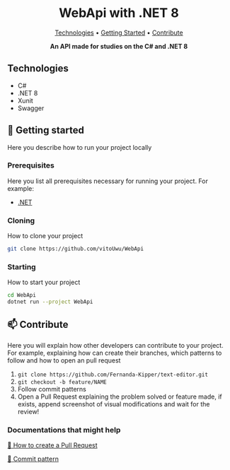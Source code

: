 <h1 align="center" style="font-weight: bold;">WebApi with .NET 8</h1>

<p align="center">
 <a href="#tech">Technologies</a> • 
 <a href="#started">Getting Started</a> • 
 <a href="#contribute">Contribute</a>
</p>

<p align="center">
    <b>An API made for studies on the C# and .NET 8</b>
</p>

<h2 id="technologies">Technologies</h2>

- C#
- .NET 8
- Xunit
- Swagger

<h2 id="started">🚀 Getting started</h2>

Here you describe how to run your project locally

<h3>Prerequisites</h3>

Here you list all prerequisites necessary for running your project. For example:

- [.NET](https://learn.microsoft.com/pt-br/dotnet/core/install/windows?tabs=net80)

<h3>Cloning</h3>

How to clone your project

```bash
git clone https://github.com/vitoUwu/WebApi
```

<h3>Starting</h3>

How to start your project

```bash
cd WebApi
dotnet run --project WebApi
```

<h2 id="contribute">📫 Contribute</h2>

Here you will explain how other developers can contribute to your project. For example, explaining how can create their branches, which patterns to follow and how to open an pull request

1. `git clone https://github.com/Fernanda-Kipper/text-editor.git`
2. `git checkout -b feature/NAME`
3. Follow commit patterns
4. Open a Pull Request explaining the problem solved or feature made, if exists, append screenshot of visual modifications and wait for the review!

<h3>Documentations that might help</h3>

[📝 How to create a Pull Request](https://www.atlassian.com/br/git/tutorials/making-a-pull-request)

[💾 Commit pattern](https://gist.github.com/joshbuchea/6f47e86d2510bce28f8e7f42ae84c716)

